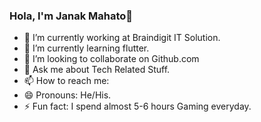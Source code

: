 ### Hola, I'm Janak Mahato👋


- 🔭 I’m currently working at Braindigit IT Solution.
- 🌱 I’m currently learning  flutter.
- 👯 I’m looking to collaborate on Github.com
- 💬 Ask me about Tech Related Stuff.
- 📫 How to reach me: 
- 😄 Pronouns: He/His.
- ⚡ Fun fact: I spend almost 5-6 hours Gaming everyday.

